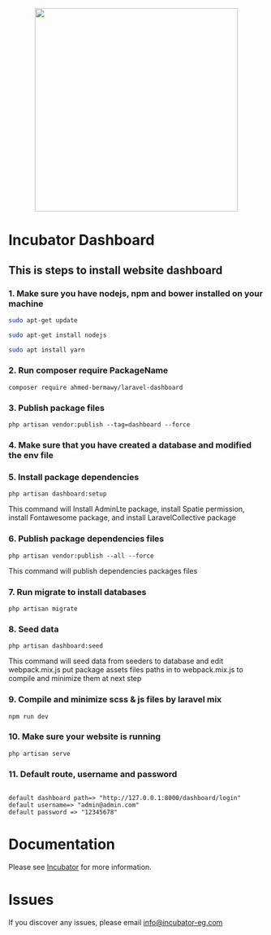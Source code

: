 <p align="center">
<a href="https://incubator-eg.com" target="_blank">
<img src="https://incubator-eg.com/asset/img/brand.png" width="400"></a></p>



# Incubator Dashboard

## This is steps to install website dashboard

### 1. Make sure you have nodejs, npm and bower installed on your machine


```bash
sudo apt-get update
```

```bash
sudo apt-get install nodejs
```

```bash
sudo apt install yarn
```

### 2. Run composer require PackageName

```pash
composer require ahmed-bermawy/laravel-dashboard
```

### 3. Publish package files

```pash
php artisan vendor:publish --tag=dashboard --force
```
### 4. Make sure that you have created a database and modified the env file


### 5. Install package dependencies

```pash
php artisan dashboard:setup
```
This command will Install AdminLte package, install Spatie permission, install Fontawesome package, and install LaravelCollective package

### 6. Publish package dependencies files

```pash
php artisan vendor:publish --all --force
```
This command will publish dependencies packages files

### 7. Run migrate to install databases
```pash
php artisan migrate
```

### 8. Seed data
```pash
php artisan dashboard:seed
```
This command will seed data from seeders to database and edit webpack.mix.js put package assets files paths in to webpack.mix.js to compile and minimize them at next step
### 9. Compile and minimize scss & js files by laravel mix
```pash
npm run dev
```
### 10. Make sure your website is running
```pash 
php artisan serve
```
### 11. Default route, username and password
```

default dashboard path=> "http://127.0.0.1:8000/dashboard/login" 
default username=> "admin@admin.com" 
default password => "12345678"
```

# Documentation 
Please see
<a href="https://dashboard.incubator-eg.com/">Incubator</a>
for more information.

# Issues
If you discover any issues, please email <a href="mailto:info@incubator-eg.com?subject=New issue report" target="_blank">info@incubator-eg.com
</a>
